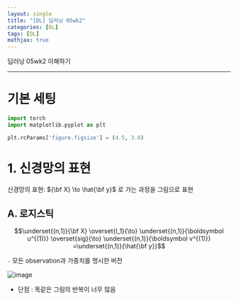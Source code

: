 ```yaml
---
layout: single
title: "[DL] 딥러닝 05wk2"
categories: [DL]
tags: [DL]
mathjax: true
---
```


딥러닝 05wk2 이해하기

---

# 기본 세팅

```python
import torch
import matplotlib.pyplot as plt

plt.rcParams['figure.figsize'] = (4.5, 3.0)
```

# 1. 신경망의 표현

신경망의 표현: ${\bf X} \to \hat{\bf y}$ 로 가는 과정을 그림으로 표현

## A. 로지스틱

$$\underset{(n,1)}{\bf X} \overset{l_1}{\to} \underset{(n,1)}{\boldsymbol u^{(1)}} \overset{sig}{\to} \underset{(n,1)}{\boldsymbol v^{(1)}} =\underset{(n,1)}{\hat{\bf y}}$$

`-` 모든 observation과 가중치를 명시한 버전

![image](https://github.com/user-attachments/assets/7fa23ef7-7bb1-405f-8a73-b43bcfd15891)

- 단점 : 똑같은 그림의 반복이 너무 많음
